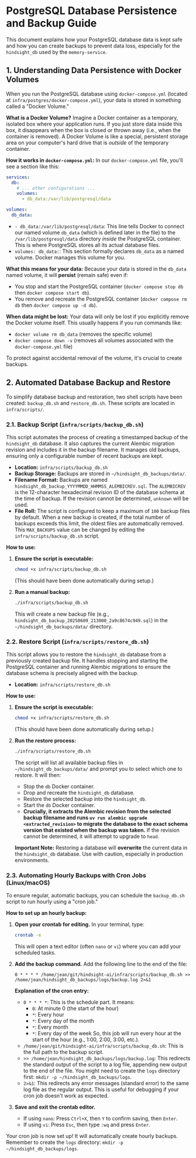 # PostgreSQL Database Persistence and Backup Guide

This document explains how your PostgreSQL database data is kept safe and how you can create backups to prevent data loss, especially for the `hindsight_db` used by the `memory-service`.

## 1. Understanding Data Persistence with Docker Volumes

When you run the PostgreSQL database using `docker-compose.yml` (located at `infra/postgres/docker-compose.yml`), your data is stored in something called a "Docker Volume."

**What is a Docker Volume?**
Imagine a Docker container as a temporary, isolated box where your application runs. If you just store data inside this box, it disappears when the box is closed or thrown away (i.e., when the container is removed). A Docker Volume is like a special, persistent storage area on your computer's hard drive that is *outside* of the temporary container.

**How it works in `docker-compose.yml`:**
In our `docker-compose.yml` file, you'll see a section like this:

```yaml
services:
  db:
    # ... other configurations ...
    volumes:
      - db_data:/var/lib/postgresql/data

volumes:
  db_data:
```

*   `- db_data:/var/lib/postgresql/data`: This line tells Docker to connect our named volume `db_data` (which is defined later in the file) to the `/var/lib/postgresql/data` directory *inside* the PostgreSQL container. This is where PostgreSQL stores all its actual database files.
*   `volumes: db_data:`: This section formally declares `db_data` as a named volume. Docker manages this volume for you.

**What this means for your data:**
Because your data is stored in the `db_data` named volume, it will **persist** (remain safe) even if:
*   You stop and start the PostgreSQL container (`docker compose stop db` then `docker compose start db`).
*   You remove and recreate the PostgreSQL container (`docker compose rm db` then `docker compose up -d db`).

**When data might be lost:**
Your data will only be lost if you explicitly remove the Docker volume itself. This usually happens if you run commands like:
*   `docker volume rm db_data` (removes the specific volume)
*   `docker compose down -v` (removes all volumes associated with the `docker-compose.yml` file)

To protect against accidental removal of the volume, it's crucial to create backups.

## 2. Automated Database Backup and Restore

To simplify database backup and restoration, two shell scripts have been created: `backup_db.sh` and `restore_db.sh`. These scripts are located in `infra/scripts/`.

### 2.1. Backup Script (`infra/scripts/backup_db.sh`)

This script automates the process of creating a timestamped backup of the `hindsight_db` database. It also captures the current Alembic migration revision and includes it in the backup filename. It manages old backups, ensuring only a configurable number of recent backups are kept.

*   **Location:** `infra/scripts/backup_db.sh`
*   **Backup Storage:** Backups are stored in `~/hindsight_db_backups/data/`.
*   **Filename Format:** Backups are named `hindsight_db_backup_YYYYMMDD_HHMMSS_ALEMBICREV.sql`. The `ALEMBICREV` is the 12-character hexadecimal revision ID of the database schema at the time of backup. If the revision cannot be determined, `unknown` will be used.
*   **File Roll:** The script is configured to keep a maximum of `100` backup files by default. When a new backup is created, if the total number of backups exceeds this limit, the oldest files are automatically removed. This `MAX_BACKUPS` value can be changed by editing the `infra/scripts/backup_db.sh` script.

**How to use:**

1.  **Ensure the script is executable:**
    ```bash
    chmod +x infra/scripts/backup_db.sh
    ```
    (This should have been done automatically during setup.)

2.  **Run a manual backup:**
    ```bash
    ./infra/scripts/backup_db.sh
    ```
    This will create a new backup file (e.g., `hindsight_db_backup_20250609_213000_2a9c8674c949.sql`) in the `~/hindsight_db_backups/data/` directory.

### 2.2. Restore Script (`infra/scripts/restore_db.sh`)

This script allows you to restore the `hindsight_db` database from a previously created backup file. It handles stopping and starting the PostgreSQL container and running Alembic migrations to ensure the database schema is precisely aligned with the backup.

*   **Location:** `infra/scripts/restore_db.sh`

**How to use:**

1.  **Ensure the script is executable:**
    ```bash
    chmod +x infra/scripts/restore_db.sh
    ```
    (This should have been done automatically during setup.)

2.  **Run the restore process:**
    ```bash
    ./infra/scripts/restore_db.sh
    ```
    The script will list all available backup files in `~/hindsight_db_backups/data/` and prompt you to select which one to restore.
    It will then:
    *   Stop the `db` Docker container.
    *   Drop and recreate the `hindsight_db` database.
    *   Restore the selected backup into the `hindsight_db`.
    *   Start the `db` Docker container.
    *   **Crucially, it extracts the Alembic revision from the selected backup filename and runs `uv run alembic upgrade <extracted_revision>` to migrate the database to the exact schema version that existed when the backup was taken.** If the revision cannot be determined, it will attempt to upgrade to `head`.

    **Important Note:** Restoring a database will **overwrite** the current data in the `hindsight_db` database. Use with caution, especially in production environments.

### 2.3. Automating Hourly Backups with Cron Jobs (Linux/macOS)

To ensure regular, automatic backups, you can schedule the `backup_db.sh` script to run hourly using a "cron job."

**How to set up an hourly backup:**

1.  **Open your crontab for editing.**
    In your terminal, type:
    ```bash
    crontab -e
    ```
    This will open a text editor (often `nano` or `vi`) where you can add your scheduled tasks.

2.  **Add the backup command.**
    Add the following line to the end of the file:

    ```cron
    0 * * * * /home/jean/git/hindsight-ai/infra/scripts/backup_db.sh >> /home/jean/hindsight_db_backups/logs/backup.log 2>&1
    ```

    **Explanation of the cron entry:**
    *   `0 * * * *`: This is the schedule part. It means:
        *   `0`: At minute 0 (the start of the hour)
        *   `*`: Every hour
        *   `*`: Every day of the month
        *   `*`: Every month
        *   `*`: Every day of the week
        So, this job will run every hour at the start of the hour (e.g., 1:00, 2:00, 3:00, etc.).
    *   `/home/jean/git/hindsight-ai/infra/scripts/backup_db.sh`: This is the full path to the backup script.
    *   `>> /home/jean/hindsight_db_backups/logs/backup.log`: This redirects the standard output of the script to a log file, appending new output to the end of the file. You might need to create the `logs` directory first: `mkdir -p ~/hindsight_db_backups/logs`.
    *   `2>&1`: This redirects any error messages (standard error) to the same log file as the regular output. This is useful for debugging if your cron job doesn't work as expected.

3.  **Save and exit the crontab editor.**
    *   If using `nano`: Press `Ctrl+X`, then `Y` to confirm saving, then `Enter`.
    *   If using `vi`: Press `Esc`, then type `:wq` and press `Enter`.

Your cron job is now set up! It will automatically create hourly backups. Remember to create the `logs` directory: `mkdir -p ~/hindsight_db_backups/logs`.
